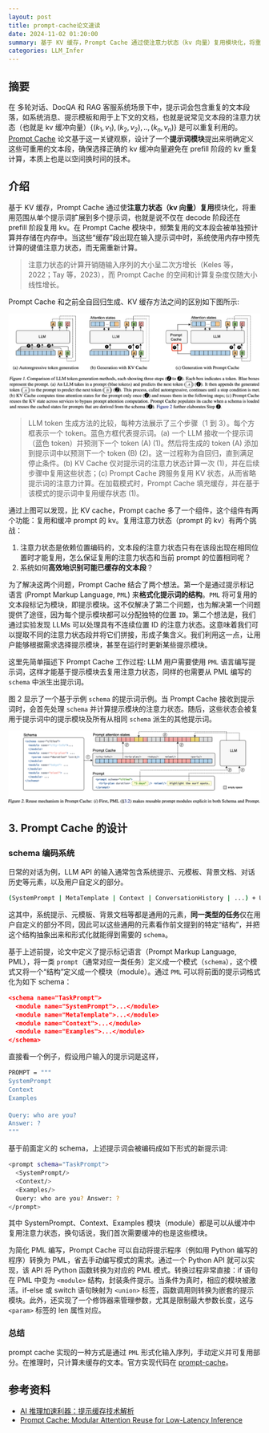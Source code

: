 ```yaml
---
layout: post
title: prompt-cache论文速读
date: 2024-11-02 01:20:00
summary: 基于 KV 缓存，Prompt Cache 通过使注意力状态（kv 向量）复用模块化，将重用范围从单个提示词扩展到多个提示词，也就是说不仅在 decode 阶段还在 prefill 阶段复用 kv。prompt cache 实现的一种方式是通过 PML 形式化输入序列，手动定义并可复用部分。在推理时，只计算未缓存的文本。官方实现代码在 prompt-cache。
categories: LLM_Infer
---
```


## 摘要

在 多轮对话、DocQA 和 RAG 客服系统场景下中，提示词会包含重复的文本段落，如系统消息、提示模板和用于上下文的文档，也就是说常见文本段的注意力状态（也就是 kv 缓冲向量）$\{(k_1,v_1), (k_2,v_2),..,(k_n,v_n)\}$ 是可以重复利用的。[Prompt Cache](https://arxiv.org/abs/2311.04934) 论文基于这一关键观察，设计了一个**提示词模块**提出来明确定义这些可重用的文本段，确保选择正确的 kv 缓冲向量避免在 prefill 阶段的 kv 重复计算，本质上也是以空间换时间的技术。

## 介绍

基于 KV 缓存，Prompt Cache 通过使**注意力状态（kv 向量）复用**模块化，将重用范围从单个提示词扩展到多个提示词，也就是说不仅在 decode 阶段还在 prefill 阶段复用 kv。在 Prompt Cache 模块中，频繁复用的文本段会被单独预计算并存储在内存中。当这些“缓存”段出现在输入提示词中时，系统使用内存中预先计算的键值注意力状态，而无需重新计算。
> 注意力状态的计算开销随输入序列的大小呈二次方增长（Keles 等，2022；Tay 等，2023），而 Prompt Cache 的空间和计算复杂度仅随大小线性增长。

Prompt Cache 和之前全自回归生成、KV 缓存方法之间的区别如下图所示:

![prompt_cache_figure1](../images/prompt_cache/prompt_cache_figure1.png)

> LLM token 生成方法的比较，每种方法展示了三个步骤（1 到 3）。每个方框表示一个 token。蓝色方框代表提示词。(a) 一个 LLM 接收一个提示词（蓝色 token）并预测下一个 token (A) (1)。然后将生成的 token (A) 添加到提示词中以预测下一个 token (B) (2)。这一过程称为自回归，直到满足停止条件。(b) KV Cache 仅对提示词的注意力状态计算一次 (1)，并在后续步骤中复用这些状态；(c) Prompt Cache 跨服务复用 KV 状态，从而省略提示词的注意力计算。在加载模式时，Prompt Cache 填充缓存，并在基于该模式的提示词中复用缓存状态 (1)。

通过上图可以发现，比 KV cache，Prompt cache 多了一个组件，这个组件有两个功能：复用和缓冲 prompt 的 kv。复用注意力状态（prompt 的 kv）有两个挑战：
1. 注意力状态是依赖位置编码的，文本段的注意力状态只有在该段出现在相同位置时才能复用，怎么保证复用的注意力状态和当前 prompt 的位置相同呢？
2. 系统如何**高效地识别可能已缓存的文本段**？

为了解决这两个问题，Prompt Cache 结合了两个想法。第一个是通过提示标记语言 (Prompt Markup Language, `PML`) 来**格式化提示词的结构**。`PML` 将可复用的文本段标记为模块，即提示模块。这不仅解决了第二个问题，也为解决第一个问题提供了途径，因为每个提示模块都可以分配独特的位置 `ID`。第二个想法是，我们通过实验发现 LLMs 可以处理具有不连续位置 ID 的注意力状态。这意味着我们可以提取不同的注意力状态段并将它们拼接，形成子集含义。我们利用这一点，让用户能够根据需求选择提示模块，甚至在运行时更新某些提示模块。

这里先简单描述下 Prompt Cache 工作过程: LLM 用户需要使用 `PML` 语言编写提示词，这样才能基于提示模块去复用注意力状态，同样的也需要从 PML 编写的 `schema` 中派生出提示词。

图 2 显示了一个基于示例 `schema` 的提示词示例。当 Prompt Cache 接收到提示词时，会首先处理 `schema` 并计算提示模块的注意力状态。随后，这些状态会被复用于提示词中的提示模块及所有从相同 `schema` 派生的其他提示词。

![prompt_cache_figure2](../images/prompt_cache/prompt_cache_figure2.png)

## 3. Prompt Cache 的设计

### schema 编码系统

日常的对话为例，LLM API 的输入通常包含系统提示、元模板、背景文档、对话历史等元素，以及用户自定义的部分。

```bash
(SystemPrompt | MetaTemplate | Context | ConversationHistory | ...) + UserPrompt
```

这其中，系统提示、元模板、背景文档等都是通用的元素，**同一类型的任务**仅在用户自定义的部分不同，因此可以这些通用的元素看作前文提到的特定“结构”，并把这个结构抽象出来和形式化就能得到需要的 `schema`。

基于上述前提，论文中定义了提示标记语言（Prompt Markup Language, PML），将一类 `prompt`（通常对应一类任务）定义成一个模式（`schema`），这个模式又将一个“结构”定义成一个模块（module）。通过 `PML` 可以将前面的提示词格式化为如下 schema：

```json
<schema name="TaskPrompt">
  <module name="SystemPrompt">...</module>
  <module name="MetaTemplate">...</module>
  <module name="Context">...</module>
  <module name="Examples">...</module>
</schema>

```

直接看一个例子，假设用户输入的提示词是这样，

```bash
PROMPT = """
SystemPrompt
Context
Examples

Query: who are you?
Answer: ?
"""
```

基于前面定义的 schema，上述提示词会被编码成如下形式的新提示词:

```bash
<prompt schema="TaskPrompt">
  <SystemPrompt/>
  <Context/>
  <Examples/>
  Query: who are you? Answer: ?
</prompt>
```

其中 SystemPrompt、Context、Examples 模块（module）都是可以从缓冲中复用注意力状态，换句话说，我们首次需要缓冲的也是这些模块。

为简化 PML 编写，Prompt Cache 可以自动将提示程序（例如用 Python 编写的程序）转换为 PML，省去手动编写模式的需求。通过一个 Python API 就可以实现，该 API 将 Python 函数转换为对应的 PML 模式。转换过程非常直接：if 语句在 PML 中变为 `<module>` 结构，封装条件提示。当条件为真时，相应的模块被激活。if-else 或 switch 语句映射为 `<union>` 标签，函数调用则转换为嵌套的提示模块。此外，还实现了一个修饰器来管理参数，尤其是限制最大参数长度，这与 `<param>` 标签的 len 属性对应。

### 总结

prompt cache 实现的一种方式是通过 `PML` 形式化输入序列，手动定义并可复用部分。在推理时，只计算未缓存的文本。官方实现代码在 [prompt-cache](https://github.com/yale-sys/prompt-cache)。

## 参考资料

- [AI 推理加速利器：提示缓存技术解析](https://www.ultrasev.com/blog/2024/prompt-cache-0815)
- [Prompt Cache: Modular Attention Reuse for Low-Latency Inference](https://arxiv.org/abs/2311.04934)